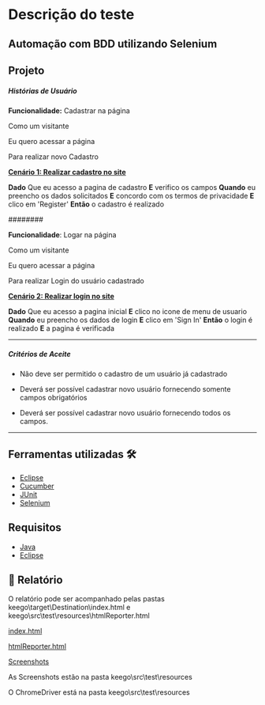 # Descrição do teste

## Automação com BDD utilizando Selenium

## Projeto

##### Histórias de Usuário

**Funcionalidade:** Cadastrar na página

Como um visitante

Eu quero acessar a página

Para realizar novo Cadastro

**<u>Cenário 1: Realizar cadastro no site</u>**  

**Dado** Que eu acesso a pagina de cadastro
**E** verifico os campos
**Quando** eu preencho os dados solicitados
**E** concordo com os termos de privacidade
**E** clico em 'Register'
**Então** o cadastro é realizado

########

**Funcionalidade**: Logar na página

Como um visitante

Eu quero acessar a página

Para realizar Login do usuário cadastrado

**<u>Cenário 2: Realizar login no site</u>**   

**Dado** Que eu acesso a pagina inicial
**E** clico no icone de menu de usuario
**Quando** eu preencho os dados de login
**E** clico em 'Sign In'
**Então** o login é realizado
**E** a pagina é verificada

------

##### Critérios de Aceite

- Não deve ser permitido o cadastro de um usuário já cadastrado

- Deverá ser possível cadastrar novo usuário fornecendo somente campos obrigatórios

- Deverá ser possível cadastrar novo usuário fornecendo todos os campos.

------

## Ferramentas utilizadas 🛠️

- [Eclipse](https://www.eclipse.org)
- [Cucumber](https://cucumber.io)
- [JUnit](https://junit.org/junit5/)
- [Selenium](https://www.selenium.dev)

## Requisitos

- [Java](https://www.java.com/pt-BR/)
- [Eclipse](https://www.eclipse.org)

## 🔖 Relatório

O relatório pode ser acompanhado pelas pastas keego\target\Destination\index.html e keego\src\test\resources\htmlReporter.html 

[index.html](https://github.com/dvnmello/Keego/tree/main/target/Destination/index.html.jpg)

[htmlReporter.html](https://github.com/dvnmello/Keego/tree/main/src/test/resources/htmlReporter.jpg )

[Screenshots](https://github.com/dvnmello/Keego/tree/main/src/test/resources)

As Screenshots estão na pasta keego\src\test\resources

O ChromeDriver está na pasta keego\src\test\resources

